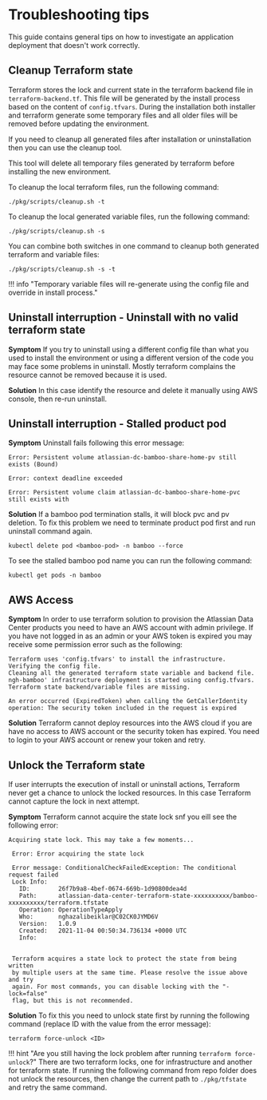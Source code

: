# Troubleshooting tips

This guide contains general tips on how to investigate an application deployment that doesn't work correctly.

## Cleanup Terraform state
Terraform stores the lock and current state in the terraform backend file in `terraform-backend.tf`. 
This file will be generated by the install process based on the content of `config.tfvars`.
During the installation both installer and terraform generate some temporary files and all older files will be removed before updating the environment.

If you need to cleanup all generated files after installation or uninstallation then you can use the cleanup tool.
 
This tool will delete all temporary files generated by terraform before installing the new environment. 

To cleanup the local terraform files, run the following command:
```
./pkg/scripts/cleanup.sh -t
```

To cleanup the local generated variable files, run the following command:
```
./pkg/scripts/cleanup.sh -s
```

You can combine both switches in one command to cleanup both generated terraform and variable files:
```
./pkg/scripts/cleanup.sh -s -t
```
!!! info "Temporary variable files will re-generate using the config file and override in install process."

## Uninstall interruption - Uninstall with no valid terraform state
      
**Symptom**
If you try to uninstall using a different config file than what you used to install the environment or using a different version of the code you may face some problems in uninstall.
Mostly terraform complains the resource cannot be removed because it is used. 

**Solution**
In this case identify the resource and delete it manually using AWS console, then re-run uninstall. 

## Uninstall interruption - Stalled product pod
**Symptom**
Uninstall fails following this error message:
```
Error: Persistent volume atlassian-dc-bamboo-share-home-pv still exists (Bound)

Error: context deadline exceeded

Error: Persistent volume claim atlassian-dc-bamboo-share-home-pvc still exists with 
```
**Solution**
If a bamboo pod termination stalls, it will block pvc and pv deletion. 
To fix this problem we need to terminate product pod first and run uninstall command again.
```
kubectl delete pod <bamboo-pod> -n bamboo --force
```
To see the stalled bamboo pod name you can run the following command:
```
kubectl get pods -n bamboo 
```

## AWS Access
**Symptom**
In order to use terraform solution to provision the Atlassian Data Center products you need to have an AWS account with admin privilege. 
If you have not logged in as an admin or your AWS token is expired you may receive some permission error such as the following: 
```
Terraform uses 'config.tfvars' to install the infrastructure.
Verifying the config file.
Cleaning all the generated terraform state variable and backend file.
ngh-bamboo' infrastructure deployment is started using config.tfvars.
Terraform state backend/variable files are missing.

An error occurred (ExpiredToken) when calling the GetCallerIdentity operation: The security token included in the request is expired
```

**Solution**
Terraform cannot deploy resources into the AWS cloud if you are have no access to AWS account or the security token has expired. You need to login to your AWS account or renew your token and retry.

## Unlock the Terraform state
If user interrupts the execution of install or uninstall actions, Terraform never get a chance to unlock the locked resources. 
In this case Terraform cannot capture the lock in next attempt.
   
**Symptom**
Terraform cannot acquire the state lock snf you eill see the following error:

```
Acquiring state lock. This may take a few moments...

 Error: Error acquiring the state lock

 Error message: ConditionalCheckFailedException: The conditional request failed
 Lock Info:
   ID:        26f7b9a8-4bef-0674-669b-1d90800dea4d
   Path:      atlassian-data-center-terraform-state-xxxxxxxxxx/bamboo-xxxxxxxxxx/terraform.tfstate
   Operation: OperationTypeApply
   Who:       nghazalibeiklar@C02CK0JYMD6V
   Version:   1.0.9
   Created:   2021-11-04 00:50:34.736134 +0000 UTC
   Info:


 Terraform acquires a state lock to protect the state from being written
 by multiple users at the same time. Please resolve the issue above and try
 again. For most commands, you can disable locking with the "-lock=false"
 flag, but this is not recommended.

```
**Solution**
To fix this you need to unlock state first by running the following command 
(replace ID with the value from the error message):

```shell 
terraform force-unlock <ID>
```

!!! hint "Are you still having the lock problem after running `terraform force-unlock`?"
    There are two terraform locks, one for infrastructure and another for terraform state. If running the following 
    command from repo folder does not unlock the resources, then change the current path to `./pkg/tfstate` and retry
     the same command.  


